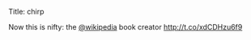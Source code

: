 Title: chirp

Now this is nifty: the <a href="http://twitter.com/wikipedia">@wikipedia</a> book creator <a href="http://t.co/xdCDHzu6f9">http://t.co/xdCDHzu6f9</a>
